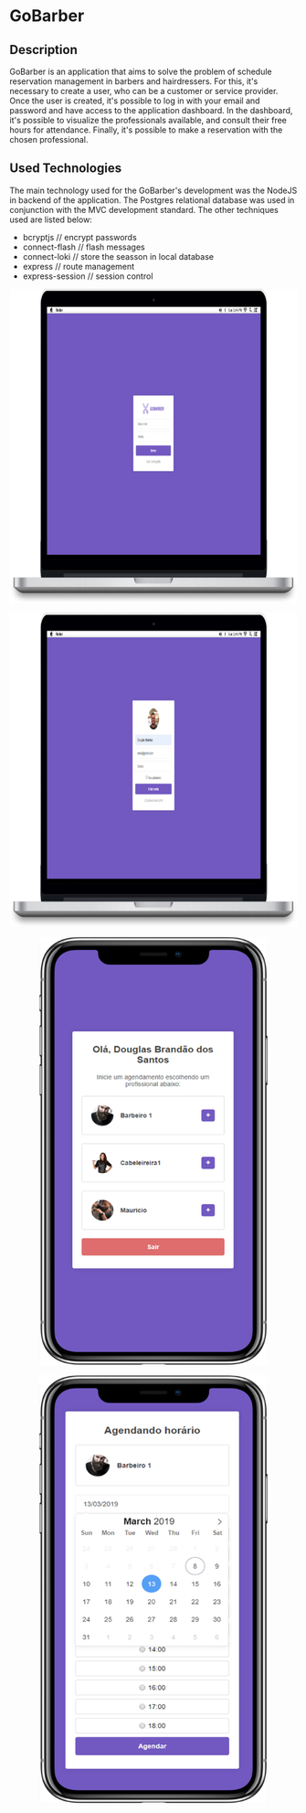 # GoBarber

## Description

GoBarber is an application that aims to solve the problem of schedule reservation management in barbers and hairdressers. For this, it's necessary to create a user, who can be a customer or service provider. Once the user is created, it's possible to log in with your email and password and have access to the application dashboard. In the dashboard, it's possible to visualize the professionals available, and consult their free hours for attendance. Finally, it's possible to make a reservation with the chosen professional.

## Used Technologies
The main technology used for the GoBarber's development was the NodeJS in backend of the application. The Postgres relational database was used in conjunction with the MVC development standard. The other techniques used are listed below:

* bcryptjs // encrypt passwords
* connect-flash // flash messages
* connect-loki // store the seasson in local database
* express // route management
* express-session // session control

<p align="center">
 <img src="https://github.com/douglasbrandao21/go-barber/blob/master/previews/login.jpg" width="900" height="550"/>
</p>

<p align="center">
  <img src="https://github.com/douglasbrandao21/go-barber/blob/master/previews/cadastro.jpg" width="900" height="550"/>
</p>

<p align="center">
 <img src="https://github.com/douglasbrandao21/go-barber/blob/master/previews/dashboard.jpg" width="400" height="750"/>
</p>

<p align="center">
  <img src="https://github.com/douglasbrandao21/go-barber/blob/master/previews/horarios.jpg" width="400" height="750"/>
</p>
